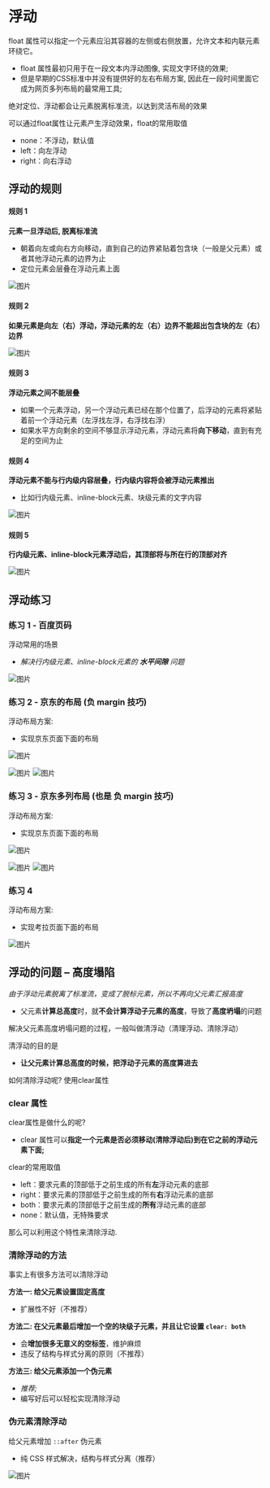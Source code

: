 # 浮动
float 属性可以指定一个元素应沿其容器的左侧或右侧放置，允许文本和内联元素环绕它。
* float 属性最初只用于在一段文本内浮动图像, 实现文字环绕的效果;
* 但是早期的CSS标准中并没有提供好的左右布局方案, 因此在一段时间里面它成为网页多列布局的最常用工具;

绝对定位、浮动都会让元素脱离标准流，以达到灵活布局的效果

可以通过float属性让元素产生浮动效果，float的常用取值
* none：不浮动，默认值
* left：向左浮动
* right：向右浮动
## 浮动的规则
#### 规则 1
**元素一旦浮动后, 脱离标准流**
* 朝着向左或向右方向移动，直到自己的边界紧贴着包含块（一般是父元素）或者其他浮动元素的边界为止
* 定位元素会层叠在浮动元素上面

![图片](../.vuepress/public/images/float1.png)

#### 规则 2 
**如果元素是向左（右）浮动，浮动元素的左（右）边界不能超出包含块的左（右）边界**

![图片](../.vuepress/public/images/float2.png)
#### 规则 3 
**浮动元素之间不能层叠**

* 如果一个元素浮动，另一个浮动元素已经在那个位置了，后浮动的元素将紧贴着前一个浮动元素（左浮找左浮，右浮找右浮）
* 如果水平方向剩余的空间不够显示浮动元素，浮动元素将**向下移动**，直到有充足的空间为止

#### 规则 4
**浮动元素不能与行内级内容层叠，行内级内容将会被浮动元素推出**
* 比如行内级元素、inline-block元素、块级元素的文字内容

![图片](../.vuepress/public/images/float4.png)
#### 规则 5
**行内级元素、inline-block元素浮动后，其顶部将与所在行的顶部对齐**

![图片](../.vuepress/public/images/float5.png)
## 浮动练习
### 练习 1  - 百度页码
浮动常用的场景
* *解决行内级元素、inline-block元素的 **水平间隙** 问题*

![图片](../.vuepress/public/images/float01.png)

### 练习 2 - 京东的布局 (负 margin 技巧)
浮动布局方案:
* 实现京东页面下面的布局

![图片](../.vuepress/public/images/fum3.png)

![图片](../.vuepress/public/images/fum2.png)
![图片](../.vuepress/public/images/fum1.png)
### 练习 3 - 京东多列布局 (也是 负 margin 技巧)
浮动布局方案:
* 实现京东页面下面的布局

![图片](../.vuepress/public/images/fum4.png)

![图片](../.vuepress/public/images/fum6.png)
![图片](../.vuepress/public/images/fum7.png)
### 练习 4 
浮动布局方案:
* 实现考拉页面下面的布局

![图片](../.vuepress/public/images/kaola1.png) 
## 浮动的问题 – 高度塌陷
*由于浮动元素脱离了标准流，变成了脱标元素，所以不再向父元素汇报高度*
* 父元素**计算总高度**时，就**不会计算浮动子元素的高度**，导致了**高度坍塌**的问题

解决父元素高度坍塌问题的过程，一般叫做清浮动（清理浮动、清除浮动）

清浮动的目的是
* **让父元素计算总高度的时候，把浮动子元素的高度算进去**

如何清除浮动呢? 使用clear属性
### clear 属性
clear属性是做什么的呢?
* clear 属性可以**指定一个元素是否必须移动(清除浮动后)到在它之前的浮动元素下面;**

clear的常用取值
* left：要求元素的顶部低于之前生成的所有**左**浮动元素的底部
* right：要求元素的顶部低于之前生成的所有**右**浮动元素的底部
* both：要求元素的顶部低于之前生成的**所有**浮动元素的底部
* none：默认值，无特殊要求

那么可以利用这个特性来清除浮动.
### 清除浮动的方法
事实上有很多方法可以清除浮动

**方法一: 给父元素设置固定高度**
* 扩展性不好（不推荐）

**方法二: 在父元素最后增加一个空的块级子元素，并且让它设置 `clear: both`**
* 会**增加很多无意义的空标签**，维护麻烦
* 违反了结构与样式分离的原则（不推荐）

**方法三: 给父元素添加一个伪元素**
* *推荐;*
* 编写好后可以轻松实现清除浮动
###  伪元素清除浮动
给父元素增加 `::after` 伪元素
* 纯 CSS 样式解决，结构与样式分离（推荐）

![图片](../.vuepress/public/images/fd55.png)





